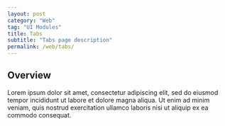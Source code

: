 ```yaml
---
layout: post
category: "Web"
tag: "UI Modules"
title: Tabs
subtitle: "Tabs page description"
permalink: /web/tabs/
---
```


## Overview

Lorem ipsum dolor sit amet, consectetur adipiscing elit, sed do eiusmod tempor incididunt ut labore et dolore magna aliqua. Ut enim ad minim veniam, quis nostrud exercitation ullamco laboris nisi ut aliquip ex ea commodo consequat.